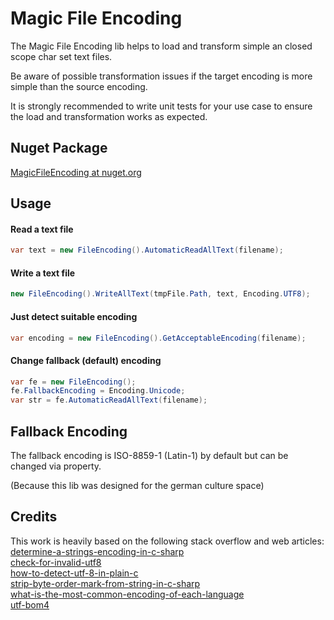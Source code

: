 # Magic File Encoding

The Magic File Encoding lib helps to load and transform simple an closed scope char set text files.

Be aware of possible transformation issues if the target encoding is more simple than the source encoding.

It is strongly recommended to write unit tests for your use case to ensure the load and transformation works as expected.

## Nuget Package
[MagicFileEncoding at nuget.org](https://www.nuget.org/packages/MagicFileEncoding/)

## Usage

#### Read a text file
```csharp
var text = new FileEncoding().AutomaticReadAllText(filename);
```
#### Write a text file
```csharp
new FileEncoding().WriteAllText(tmpFile.Path, text, Encoding.UTF8);
```
#### Just detect suitable encoding
```csharp
var encoding = new FileEncoding().GetAcceptableEncoding(filename);
```
#### Change fallback (default) encoding
```csharp
var fe = new FileEncoding();
fe.FallbackEncoding = Encoding.Unicode;
var str = fe.AutomaticReadAllText(filename);
```
## Fallback Encoding
The fallback encoding is ISO-8859-1 (Latin-1) by default but can be changed via property.

(Because this lib was designed for the german culture space)

## Credits
This work is heavily based on the following stack overflow and web articles:<br />
[determine-a-strings-encoding-in-c-sharp](https://stackoverflow.com/questions/1025332/determine-a-strings-encoding-in-c-sharp) <br />
[check-for-invalid-utf8](https://stackoverflow.com/questions/6555015/check-for-invalid-utf8) <br />
[how-to-detect-utf-8-in-plain-c](https://stackoverflow.com/questions/1031645/how-to-detect-utf-8-in-plain-c) <br />
[strip-byte-order-mark-from-string-in-c-sharp](https://stackoverflow.com/questions/1317700/strip-byte-order-mark-from-string-in-c-sharp) <br />
[what-is-the-most-common-encoding-of-each-language](https://stackoverflow.com/questions/8509339/what-is-the-most-common-encoding-of-each-language) <br />
[utf-bom4](http://www.unicode.org/faq/utf_bom.html#bom4) 